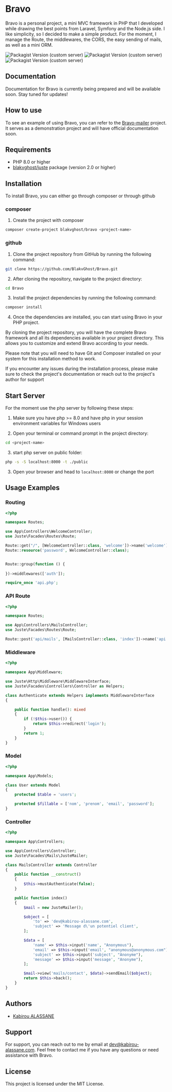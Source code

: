 # Bravo

 Bravo is a personal project, a mini MVC framework in PHP that I developed while drawing the best points from Laravel, Symfony and the Node.js side. I like simplicity, so I decided to make a simple product. For the moment, I manage the Route, the middlewares, the CORS, the easy sending of mails, as well as a mini ORM.

![Packagist Version (custom server)](https://img.shields.io/packagist/v/Blakvghost/Bravo?label=stable)
![Packagist Version (custom server)](https://img.shields.io/packagist/l/Blakvghost/Bravo?label=Licence)
![Packagist Version (custom server)](https://img.shields.io/packagist/dt/Blakvghost/Bravo?label=download)

## Documentation

Documentation for Bravo is currently being prepared and will be available soon. Stay tuned for updates!

## How to use

To see an example of using Bravo, you can refer to the [Bravo-mailer](https://github.com/BlakvGhost/bravo-mailer) project. It serves as a demonstration project and will have official documentation soon.

## Requirements

- PHP 8.0 or higher
- [blakvghost/juste](https://packagist.org/packages/blakvghost/juste) package (version 2.0 or higher)

## Installation

To install Bravo, you can either go through composer or through github

### composer

1. Create the project with composer

```sh
composer create-project blakvghost/bravo <project-name>
```

### github

1. Clone the project repository from GitHub by running the following command:

```sh
git clone https://github.com/BlakvGhost/Bravo.git
```

2. After cloning the repository, navigate to the project directory:

```sh
cd Bravo
```

3. Install the project dependencies by running the following command:

```sh
composer install
```

4. Once the dependencies are installed, you can start using Bravo in your PHP project.

By cloning the project repository, you will have the complete Bravo framework and all its dependencies available in your project directory. This allows you to customize and extend Bravo according to your needs.

Please note that you will need to have Git and Composer installed on your system for this installation method to work.

If you encounter any issues during the installation process, please make sure to check the project's documentation or reach out to the project's author for support

## Start Server

For the moment use the php server by following these steps:

1. Make sure you have php >= 8.0 and have php in your session environment variables for Windows users

2. Open your terminal or command prompt in the project directory:

```sh
cd <project-name>
```

3. start php server on public folder:

```sh
php -s -S localhost:8000 -t ./public
```

3. Open your browser and head to `localhost:8000` or change the port

## Usage Examples

### Routing

```php
<?php

namespace Routes;

use App\Controllers\WelcomeController;
use Juste\Facades\Routes\Route;

Route::get("/", [WelcomeController::class, 'welcome'])->name('welcome');
Route::resource('password', WelcomeController::class);


Route::group(function () {
    
})->middlewares(['auth']);

require_once 'api.php';

```

### API Route

```php
<?php

namespace Routes;

use App\Controllers\MailsController;
use Juste\Facades\Routes\Route;

Route::post('api/mails', [MailsController::class, 'index'])->name('api')->middlewares(['cors']);
```

### Middleware

```php
<?php

namespace App\Middleware;

use Juste\Http\Middleware\MiddlewareInterface;
use Juste\Facades\Controllers\Controller as Helpers;

class Authenticate extends Helpers implements MiddlewareInterface
{

    public function handle(): mixed
    {
        if (!$this->user()) {
            return $this->redirect('login');
        }
        return 1;
    }
}
```

### Model

```php
<?php

namespace App\Models;

class User extends Model
{
    protected $table = 'users';

    protected $fillable = ['nom', 'prenom', 'email', 'password'];
}
```

### Controller

```php
<?php

namespace App\Controllers;

use App\Controllers\Controller;
use Juste\Facades\Mails\JusteMailer;

class MailsController extends Controller
{
    public function __construct()
    {
        $this->mustAuthenticate(false);
    }

    public function index()
    {
        $mail = new JusteMailer();

        $object = [
            'to' => 'dev@kabirou-alassane.com',
            'subject' => 'Message d\'un potentiel client',
        ];

        $data = [
            'name' => $this->input('name', "Anonymous"),
            'email' => $this->input('email', "anonymous@anonymous.com"),
            'subject' => $this->input('subject', "Anonyme"),
            'message' => $this->input('message', "Anonyme"),
        ];

        $mail->view('mails/contact', $data)->sendEmail($object);
        return $this->back();
    }
}
```

## Authors

- [Kabirou ALASSANE](https://github.com/BlakvGhost)

## Support

For support, you can reach out to me by email at <dev@kabirou-alassane.com>. Feel free to contact me if you have any questions or need assistance with Bravo.

## License

This project is licensed under the MIT License.
